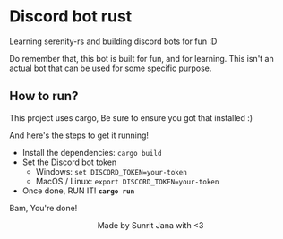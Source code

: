 # Discord bot rust

Learning serenity-rs and building discord bots for fun :D

Do remember that, this bot is built for fun, and for learning. This isn't
an actual bot that can be used for some specific purpose.

## How to run?

This project uses cargo, Be sure to ensure you got that installed :)

And here's the steps to get it running!

- Install the dependencies: `cargo build`
- Set the Discord bot token
  - Windows: `set DISCORD_TOKEN=your-token`
  - MacOS / Linux: `export DISCORD_TOKEN=your-token`
- Once done, RUN IT! **`cargo run`**

Bam, You're done!

<div align="center">
  Made by Sunrit Jana with <3
</div>
